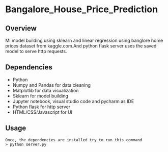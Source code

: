 # Bangalore_House_Price_Prediction

## Overview
  Ml model building using sklearn and linear regression using banglore home prices dataset from kaggle.com.And python flask server uses the saved model to serve http requests.
  
  
## Dependencies
 - Python
 - Numpy and Pandas for data cleaning
 - Matplotlib for data visualization
 - Sklearn for model building
 - Jupyter notebook, visual studio code and pycharm as IDE
 - Python flask for http server
 - HTML/CSS/Javascript for UI

## Usage
    Once, the dependencies are installed try to run this command
    > python server.py
